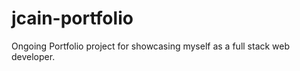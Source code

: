 jcain-portfolio
============

Ongoing Portfolio project for showcasing myself as a full stack web developer.
